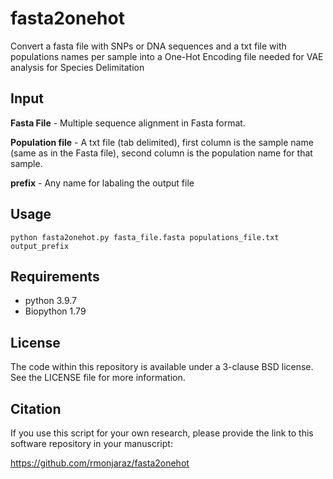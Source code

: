 # fasta2onehot
Convert a fasta file with SNPs or DNA sequences and a txt file with populations names per sample into a One-Hot Encoding file needed for VAE analysis for Species Delimitation

## Input
**Fasta File** - Multiple sequence alignment in Fasta format.

**Population file** - A txt file (tab delimited), first column is the sample name (same as in the Fasta file), second column is the population name for that sample.

**prefix** - Any name for labaling the output file

## Usage
`python fasta2onehot.py fasta_file.fasta populations_file.txt output_prefix`

## Requirements
- python 3.9.7
- Biopython 1.79

## License
The code within this repository is available under a 3-clause BSD license. See the LICENSE file for more information.

## Citation
If you use this script for your own research, please provide the link to this software repository in your manuscript:

https://github.com/rmonjaraz/fasta2onehot
